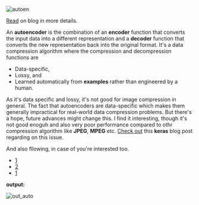 
![autoen](https://user-images.githubusercontent.com/17668390/44370229-191ede00-a4fb-11e8-8b7c-ba2ff6fcfcce.png)

[Read](https://iphton.github.io/iphton.github.io/Image-Processing-in-Python-Part-2/#10-bullet) on blog in more details.

An **autoencoder** is the combination of an **encoder** function that converts the input data into a different representation and a **decoder** function that converts the new representation back into the original format. It's a data compression algorithm where the compression and decompression functions are 

- Data-specific, 
- Lossy, and 
- Learned automatically from **examples** rather than engineered by a human.

As it's data specific and lossy, it's not good for image compression in general. The fact that autoencoders are data-specific which makes them generally impractical for real-world data compression problems. But there's a hope, future advances might change this. I find it interesting, though it's not good enoguh and also very poor performance compared to othr compression algorithm like **JPEG**, **MPEG** etc. [Check out](https://blog.keras.io/building-autoencoders-in-keras.html) this **keras** blog post regarding on this issue.

And also fllowing, in case of you're interested too.

- [1](https://arxiv.org/abs/1802.09371)
- [2](https://arxiv.org/abs/1703.00395)
- [1](https://www.irisa.fr/temics/demos/visualization_ae/visualizationAE.htm)

**output:**

![out_auto](https://user-images.githubusercontent.com/17668390/44370248-3653ac80-a4fb-11e8-8174-f9e9a7e453b1.JPG)

